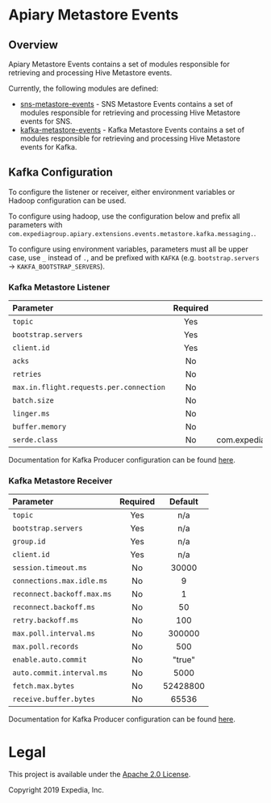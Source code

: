 # Apiary Metastore Events

##  Overview
Apiary Metastore Events contains a set of modules responsible for retrieving and processing Hive Metastore events.

Currently, the following modules are defined:
 - [sns-metastore-events](sns-metastore-events) - SNS Metastore Events contains a set of modules responsible for retrieving and processing Hive Metastore events for SNS.
 - [kafka-metastore-events](kafka-metastore-events) - Kafka Metastore Events contains a set of modules responsible for retrieving and processing Hive Metastore events for Kafka.

## Kafka Configuration

To configure the listener or receiver, either environment variables or Hadoop configuration can be used.

To configure using hadoop, use the configuration below and prefix all parameters with `com.expediagroup.apiary.extensions.events.metastore.kafka.messaging.`.

To configure using environment variables, parameters must all be upper case, use `_` instead of `.`, and be prefixed with `KAFKA` (e.g. `bootstrap.servers` -> `KAKFA_BOOTSTRAP_SERVERS`).

### Kafka Metastore Listener

| Parameter | Required | Default
|:----|:----:|:----:|
| `topic`   | Yes | n/a
| `bootstrap.servers` | Yes | n/a
| `client.id` | Yes | n/a
| `acks` | No | "all"
| `retries` | No | 3
| `max.in.flight.requests.per.connection` | No | 1
| `batch.size` | No | 16384
| `linger.ms` | No | 1
| `buffer.memory` | No | 33554432
| `serde.class` | No | com.expediagroup.apiary.extensions.events.metastore.io.jackson.JsonMetaStoreEventSerDe

Documentation for Kafka Producer configuration can be found [here](https://kafka.apache.org/documentation/#producerconfigs).

### Kafka Metastore Receiver
  
| Parameter | Required | Default
|:----|:----:|:----:|
| `topic`   | Yes | n/a
| `bootstrap.servers` | Yes | n/a
| `group.id` | Yes | n/a
| `client.id` | Yes | n/a
| `session.timeout.ms` | No | 30000
| `connections.max.idle.ms` | No | 9
| `reconnect.backoff.max.ms` | No | 1
| `reconnect.backoff.ms` | No | 50
| `retry.backoff.ms` | No | 100
| `max.poll.interval.ms` | No | 300000
| `max.poll.records` | No | 500
| `enable.auto.commit` | No | "true"
| `auto.commit.interval.ms` | No | 5000
| `fetch.max.bytes` | No | 52428800
| `receive.buffer.bytes` | No | 65536

Documentation for Kafka Producer configuration can be found [here](https://kafka.apache.org/documentation/#consumerconfigs).

# Legal
This project is available under the [Apache 2.0 License](http://www.apache.org/licenses/LICENSE-2.0.html).

Copyright 2019 Expedia, Inc.
